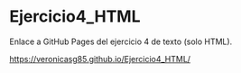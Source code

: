 # Ejercicio4_HTML

Enlace a GitHub Pages del ejercicio 4 de texto (solo HTML).

https://veronicasg85.github.io/Ejercicio4_HTML/
